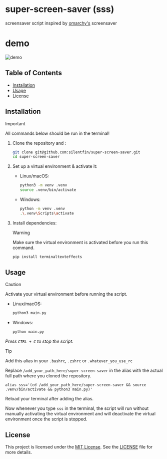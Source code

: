 # super-screen-saver (sss)
screensaver script inspired by [omarchy's](https://omarchy.org/) screensaver

# demo
![demo](sss.gif)

## Table of Contents
- [Installation](#installation)
- [Usage](#usage)
- [License](#license)

## Installation 

> [!Important]
>
> All commands below should be run in the terminal!

1. Clone the repository and :  
   ```bash
   git clone git@github.com:silentfin/super-screen-saver.git
   cd super-screen-saver
   ```

2. Set up a virtual environment & activate it:
   - Linux/macOS:  
     ```bash
     python3 -m venv .venv
     source .venv/bin/activate
     ```  
   - Windows:  
     ```bash
     python -m venv .venv
     .\.venv\Scripts\activate
     ```  

3. Install dependencies:  
    >[!Warning]
    >
    >Make sure the virtual environment is activated before you run this command.
   ```bash
   pip install terminaltexteffects
   ```  

## Usage
> [!Caution]
>
> Activate your virtual environment before running the script.
- Linux/macOS:  
    ```bash    
    python3 main.py
    ```  
- Windows:  
    ```bash
    python main.py
    ```
*Press `CTRL + C` to stop the script.*
>[!Tip]
>
> Add this alias in your `.bashrc`, `.zshrc` or `.whatever_you_use_rc`
>
> Replace `/add_your_path_here/super-screen-saver` in the alias with the actual full path where you cloned the repository.
>
>```alias sss='(cd /add_your_path_here/super-screen-saver && source .venv/bin/activate && python3 main.py)'```
>
> Reload your terminal after adding the alias.
>
> Now whenever you type `sss` in the terminal, the script will run without manually activating the virtual environment and will deactivate the virtual environment once the script is stopped.

## License
This project is licensed under the [MIT License](LICENSE). See the [LICENSE](LICENSE) file for more details.